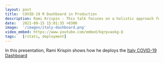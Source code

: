```yaml
---
layout: post
title:  COVID-19 R Dashboard in Production
description: Rami Krispin - This talk focuses on a holistic approach for deploying data science projects into production (e.g., CI/CD) with the use of open-source and free tools such as R, bash, Docker, Github Actions, etc. 
date:   2021-09-15 15:01:35 +0300
image:  '/images/italy-dashboard.png'
video_embed: https://www.youtube.com/embed/kqrpvaokg-Q
tags:   [rstats, deployment]
---
```


In this presentation, Rami Krispin shows how he deploys the [Italy COVID-19 Dashboard](https://ramikrispin.github.io/italy_dash/)
